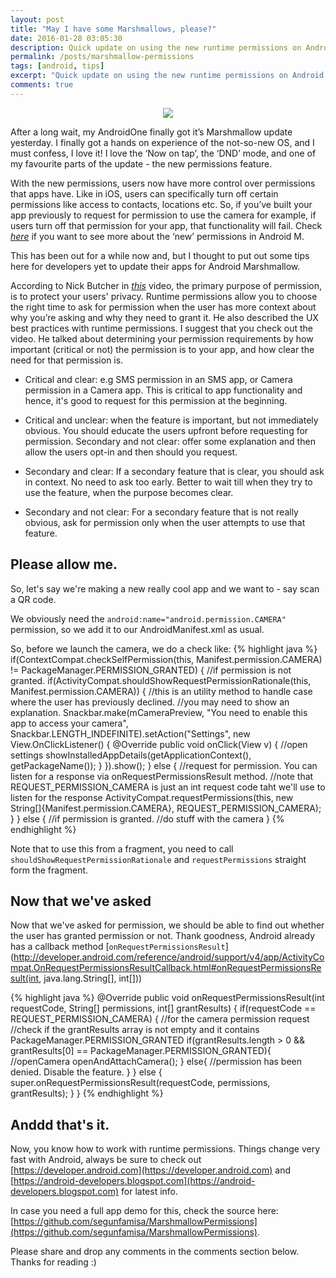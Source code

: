 ```yaml
---
layout: post
title: "May I have some Marshmallows, please?"
date: 2016-01-28 03:05:30
description: Quick update on using the new runtime permissions on Android 6.0 (Marshmallow)
permalink: /posts/marshmallow-permissions
tags: [android, tips]
excerpt: "Quick update on using the new runtime permissions on Android 6.0 (Marshmallow)"
comments: true
---
```


<p align="center">
	<img src="/img/android–marshmallow.png">
</p>

After a long wait, my AndroidOne finally got it’s Marshmallow update yesterday.
I finally got a hands on experience of the not-so-new OS, and I must confess,
I love it! I love the ‘Now on tap’, the ‘DND’ mode, and one of my favourite parts
of the update - the new permissions feature.

With the new permissions, users now have more control over permissions that apps have.
Like in iOS, users can specifically turn off certain permissions like access to contacts,
locations etc. So, if you’ve built your app previously to request for permission
to use the camera for example, if users turn off that permission for your app,
that functionality will fail. Check [*here*](https://www.google.com/design/spec/patterns/permissions.html)
 if you want to see more about the ‘new’ permissions in Android M.

This has been out for a while now and, but I thought to put out some tips here for
 developers yet to update their apps for Android Marshmallow.

 According to Nick Butcher in [*this*](https://www.youtube.com/watch?v=iZqDdvhTZj0)
 video, the primary purpose of permission, is to protect your users' privacy.
 Runtime permissions allow you to choose the right time to ask for permission when
  the user has more context about why you’re asking and why they need to grant it.
He also described the UX best practices with runtime permissions. I suggest that
 you check out the video. He talked about determining your permission requirements by
 how important (critical or not) the permission is to your app, and how clear the
need for that permission is.

- Critical and clear: e.g SMS permission in an SMS app, or Camera permission in a Camera app.
This is critical to app functionality and hence, it's good to request for this permission at the beginning.

- Critical and unclear: when the feature is important, but not immediately obvious.
You should educate the users upfront before requesting for permission. Secondary and
not clear: offer some explanation and then allow the users opt-in and then should you request.

- Secondary and clear: If a secondary feature that is clear, you should ask in context.
No need to ask too early. Better to wait till when they try to use the feature,
when the purpose becomes clear.

- Secondary and not clear: For a secondary feature that is not really obvious,
ask for permission only when the user attempts to use that feature.


## Please allow me.
So, let's say we're making a new really cool app and we want to - say scan a QR code.


We obviously need the `android:name="android.permission.CAMERA"` permission, so
we add it to our AndroidManifest.xml as usual.

So, before we launch the camera, we do a check like:
    {% highlight java %}
    if(ContextCompat.checkSelfPermission(this, Manifest.permission.CAMERA)
            != PackageManager.PERMISSION_GRANTED) {
        //if permission is not granted.
        if(ActivityCompat.shouldShowRequestPermissionRationale(this, Manifest.permission.CAMERA)) {
            //this is an utility method to handle case where the user has previously declined.
            //you may need to show an explanation.
            Snackbar.make(mCameraPreview, "You need to enable this app to access your camera",
                    Snackbar.LENGTH_INDEFINITE).setAction("Settings", new View.OnClickListener() {
                @Override
                public void onClick(View v) {
                    //open settings
                    showInstalledAppDetails(getApplicationContext(), getPackageName());
                }
            }).show();
        } else {
            //request for permission. You can listen for a response via onRequestPermissionsResult method.
            //note that REQUEST_PERMISSION_CAMERA is just an int request code taht we'll use to listen for the response
            ActivityCompat.requestPermissions(this, new String[]{Manifest.permission.CAMERA}, REQUEST_PERMISSION_CAMERA);
        }
    } else {
        //if permission is granted.
        //do stuff with the camera
    }
    {% endhighlight %}

Note that to use this from a fragment, you need to call `shouldShowRequestPermissionRationale` and `requestPermissions`
straight form the fragment.

## Now that we've asked
Now that we've asked for permission, we should be able to find out whether the
user has granted permission or not. Thank goodness, Android already has a callback method [`onRequestPermissionsResult`](http://developer.android.com/reference/android/support/v4/app/ActivityCompat.OnRequestPermissionsResultCallback.html#onRequestPermissionsResult(int, java.lang.String[], int[]))

{% highlight java %}
  @Override
  public void onRequestPermissionsResult(int requestCode, String[] permissions, int[] grantResults) {
      if(requestCode == REQUEST_PERMISSION_CAMERA) {
          //for the camera permission request
          //check if the grantResults array is not empty and it contains PackageManager.PERMISSION_GRANTED
          if(grantResults.length > 0 && grantResults[0] == PackageManager.PERMISSION_GRANTED){
              //openCamera
              openAndAttachCamera();
          } else{
              //permission has been denied. Disable the feature.
          }
      } else {
          super.onRequestPermissionsResult(requestCode, permissions, grantResults);
      }
  }
{% endhighlight %}

## Anddd that's it.
Now, you know how to work with runtime permissions.
Things change very fast with Android, always be sure to check out [https://developer.android.com](https://developer.android.com) and [https://android-developers.blogspot.com](https://android-developers.blogspot.com) for latest info.

In case you need a full app demo for this, check the source here: [https://github.com/segunfamisa/MarshmallowPermissions](https://github.com/segunfamisa/MarshmallowPermissions).

Please share and drop any comments in the comments section below.
Thanks for reading :)
